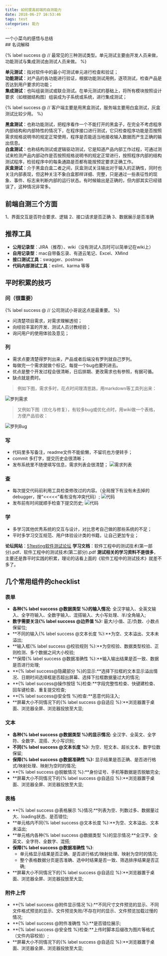 ```yaml
---
title: 如何提高前端的自测能力
date: 2018-06-27 16:53:46
tags: test
categories: 能力
---
```

<div class="note info">一个小菜鸟的感悟与总结</div>
## 名词解释  

{% label success @ // 最常见的三种测试类型。单元测试主要由开发人员来做，功能测试与集成测试由测试人员来做。 %}

**单元测试**：指对软件中的最小可测试单元进行检查和验证；  
**功能测试**：对产品的各功能进行验证，根据功能测试用例，逐项测试，检查产品是否达到用户要求的功能；  
**集成测试**：也叫组装测试或联合测试。在单元测试的基础上，将所有模块按照设计要求（如根据结构图〕组装成为子系统或系统，进行集成测试；

{% label success @ // 客户端主要是用黑盒测试，服务端主要用白盒测试，灰盒测试比较少用。 %}

**黑盒测试**：也称功能测试，把程序看作一个不能打开的黑盒子，在完全不考虑程序内部结构和内部特性的情况下，在程序接口进行测试，它只检查程序功能是否按照需求规格说明书的规定正常使用，程序是否能适当地接收输入数据而产生正确的输出信息。  
**白盒测试**：也称结构测试或逻辑驱动测试，它是知道产品内部工作过程，可通过测试来检测产品内部动作是否按照规格说明书的规定正常进行，按照程序内部的结构测试程序，检验程序中的每条通路是否都有能按预定要求正确工作。  
**灰盒测试**：介于黑盒白盒二者之间，灰盒测试关注输出对于输入的正确性，同时也关注内部表现，但这种关注不象白盒那样详细、完整，只是通过一些表征性的现象、事件、标志来判断内部的运行状态。有时候输出是正确的，但内部其实已经错误了，这种情况非常多。

## 前端自测三个方面
1、界面交互是否符合要求、逻辑
2、接口请求是否正确
3、数据展示是否准确

## 推荐工具
- **公用记录型**：JIRA（推荐）、wiki（没有测试人员时可以简单记在wiki上）
- **自用记录型**：mac自带备忘录、有道云笔记、Excel、XMind
- **接口测试工具**：swagger、postman
- **代码内部测试工具**：eslint、karma 等等

## 平时积累的技巧
### 问（很重要）
{% label success @ // 公司测试小哥说这点是最重要。 %}
- 问清楚项目需求，对需求理解透彻；
- 向经验丰富的开发、测试人员讨教经验；
- 询问用户的使用体验及意见；

### 列
- 需求点要清楚得罗列出来，产品或者后端没有罗列就自己罗列。
- 每做完一个需求就做个标记，每提一个bug也要列进去。
- 优点是整个开发过程会很清晰，日后排期、更改需求也有参照，有据可循。
- 缺点就是费时。

> 例如下图，需求多时，花点时间理清思路，用markdown等工具列出来：

![罗列需求](/image/selfTest/list.png)
> 又例如下图（优化与修复），有较多bug或优化点时，用wiki做一个表格，方便产品验收：

![罗列Bug](/image/selfTest/bugList.png)  

### 写
- 代码里多写备注，readme文件不能偷懒，不留坑也方便转手；
- commit 多打字，提交历史会很清晰；
- 发布系统里不随便填写信息，需求列表会很清楚；
![需求列表](/image/selfTest/featList.png)  

### 查
- 每次提交代码前利用工具检查修改过的内容。（全局搜下有没有未去掉的debugger，搜“<<<<<”看有没有冲突代码）;
![代码](/image/selfTest/code.png)  
- 发布前有时间就顺手检查下提交历史;
![代码](/image/selfTest/gitlab.png)  

### 学
- 多学习其他优秀系统的交互与设计，对比思考自己做的那些系统的不足；
- 平时多学习交互规范、用户体验设计类的书籍，让自己更加专业；

**论坛网站**：[51testing软件测试论坛](http://bbs.51testing.com/forum.php)
**学习文档**：软件工程中的测试技术(第一部分).pdf、软件工程中的测试技术(第二部分).pdf
**测试相关的学习资料不是很多**，主要还是靠平时实践的积累，理论的话看上面的《软件工程中的测试技术》就差不多了。

## 几个常用组件的checklist
### 表单
- **各种{% label success @数据类型 %}的输入情况:** 全汉字输入、全英文输入、全字符输入、全数字输入、混搭输入、大小写处理、半/全角输入;
- **数字需要关注{% label success @边界值 %}:** 最大/小值、正/负数、小数点保留位;
- **不同的输入{% label success @文本长度 %}:**为空、文本溢出、文本未溢出;
- **输入框{% label success @校验规则 %}:**为空校验、数据类型校验、正则检测、多个数据之间大小校验;
- **保障{% label success @数据准确性 %}:**输入输出结果是否一致、数据是否进行处理;
- **{% label success@隐藏部分 %}的显示:**选择下拉框的文本显示溢出情况、日期时间选择框是否超出屏幕、选择下拉框数据量过大的情况;
- **{% label success@操作按钮 %}检查:**字段完整性检查、快键建检查、回车键检查、重复提交检查;
- **{% label success@安全性 %}检查:**恶意代码注入;
- **屏幕大小不同情况下的{% label success @自适应 %}:**浏览器置于桌面、浏览器全屏、浏览器投放至大显;

### 文本
- **各种{% label success @数据类型 %}的显示情况:** 全汉字、全英文、全字符、全数字、混搭、大小写识别;
- **不同{% label success @文本长度 %}:** 为空、短文本、超长文本、数字位数保留;
- **保障{% label success @数据准确性 %}:** 显示结果是否正确、是否进行格式/映射处理、映射为空时的情况;
- **{% label success @脱敏情况 %}:**身份证号、手机等数据是否脱敏完全;
- **屏幕大小不同情况下的{% label success @自适应 %}:**浏览器置于桌面、浏览器全屏、浏览器投放至大显;

### 表格
- **{% label success @表格展示 %}情况:**列表为空、列数过多、数据量过大、loading状态、是否错位;
- **单元格内不同{% label success @文本长度 %}:**为空、文本溢出、文本未溢出;
- **单元格内各种{% label success @数据类型 %}的显示情况:**全汉字、全英文、全字符、全数字、混搭;
- **保障{% label success @数据准确性 %}**:
    - 单元格显示结果是否正确、是否进行格式/映射处理、映射为空时的情况;
    - 整个表格数据分页是否准确、选中时结果是否一致、筛选排序结果是否正确;
- **屏幕大小不同情况下的{% label success @自适应 %}:**浏览器置于桌面、浏览器全屏、浏览器投放至大显;

### 附件上传
- **{% label success @附件显示情况 %}:**不同尺寸文件预览的显示、不同文件格式预览的显示、文件预览失败/不存在时的显示、文件预览加载过慢的情况;
- **{% label success @附件准确性 %}:**是否错位展示;
- **{% label success @安全性 %}检查:**上传时脚本后缀改为图片等格式（文件内容校验）;
- **屏幕大小不同情况下的{% label success @自适应 %}:**浏览器置于桌面、浏览器全屏、浏览器投放至大显;